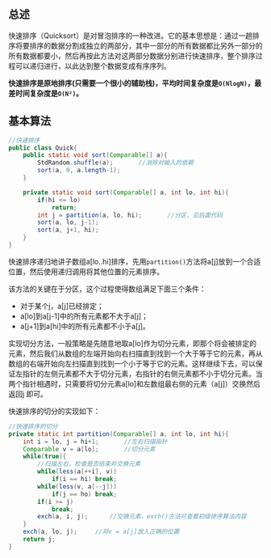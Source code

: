 ## 总述

快速排序（Quicksort）是对冒泡排序的一种改进。它的基本思想是：通过一趟排序将要排序的数据分割成独立的两部分，其中一部分的所有数据都比另外一部分的所有数据都要小，然后再按此方法对这两部分数据分别进行快速排序，整个排序过程可以递归进行，以此达到整个数据变成有序序列。

**快速排序是原地排序(只需要一个很小的辅助栈)，平均时间复杂度是``O(NlogN)``，最差时间复杂度是``O(N²)``。**

## 基本算法
```java
//快速排序
public class Quick{
	public static void sort(Comparable[] a){
		StdRandom.shuffle(a);		//消除对输入的依赖
		sort(a, 0, a.length-1);
	}

	private static void sort(Comparable[] a, int lo, int hi){
		if(hi <= lo)
			return;
		int j = partition(a, lo, hi);		//分区，见后面代码
		sort(a, lo, j-1);
		sort(a, j+1, hi);
	}
}
```

快速排序递归地讲子数组a[lo..hi]排序，先用``partition()``方法将a[j]放到一个合适位置，然后使用递归调用将其他位置的元素排序。

该方法的关键在于分区，这个过程使得数组满足下面三个条件：
* 对于某个j，a[j]已经排定；
* a[lo]到a[j-1]中的所有元素都不大于a[j]；
* a[j+1]到a[hi]中的所有元素都不小于a[j]。

实现切分方法，一般策略是先随意地取a[lo]作为切分元素，即那个将会被排定的元素，然后我们从数组的左端开始向右扫描直到找到一个大于等于它的元素，再从数组的右端开始向左扫描直到找到一个小于等于它的元素。这样继续下去，可以保证左指针的左侧元素都不大于切分元素，右指针的右侧元素都不小于切分元素。当两个指针相遇时，只需要将切分元素a[lo]和左数组最右侧的元素（a[j]）交换然后返回j 即可。

快速排序的切分的实现如下：
```java
//快速排序的切分
private static int partition(Comparable[] a, int lo, int hi){
	int i = lo, j = hi+1;		//左右扫描指针
	Comparable v = a[lo];		//切分元素
	while(true){
		//扫描左右，检查是否结束并交换元素
		while(less(a[++i], v))
			if(i == hi)	break;
		while(less(v, a[--j]))
			if(j == ho)	break;
		if(i >= j)
			break;
		exch(a, i, j);		//交换元素，exch()方法可查看初级排序算法内容
	}
	exch(a, lo, j);		//将v = a[j]放入正确的位置
	return j;
}
```